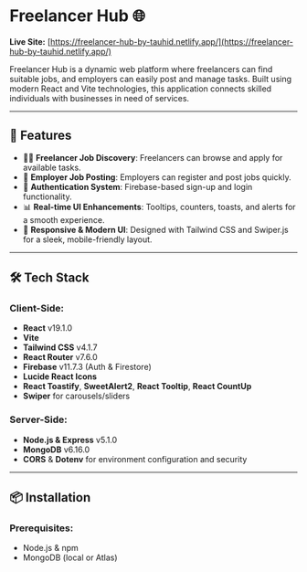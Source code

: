 # Freelancer Hub 🌐

**Live Site:** [https://freelancer-hub-by-tauhid.netlify.app/](https://freelancer-hub-by-tauhid.netlify.app/)

Freelancer Hub is a dynamic web platform where freelancers can find suitable jobs, and employers can easily post and manage tasks. Built using modern React and Vite technologies, this application connects skilled individuals with businesses in need of services.

---

## 🚀 Features

- 🧑‍💼 **Freelancer Job Discovery**: Freelancers can browse and apply for available tasks.
- 📝 **Employer Job Posting**: Employers can register and post jobs quickly.
- 🔐 **Authentication System**: Firebase-based sign-up and login functionality.
- 📊 **Real-time UI Enhancements**: Tooltips, counters, toasts, and alerts for a smooth experience.
- 📱 **Responsive & Modern UI**: Designed with Tailwind CSS and Swiper.js for a sleek, mobile-friendly layout.

---

## 🛠️ Tech Stack

### Client-Side:
- **React** v19.1.0
- **Vite**
- **Tailwind CSS** v4.1.7
- **React Router** v7.6.0
- **Firebase** v11.7.3 (Auth & Firestore)
- **Lucide React Icons**
- **React Toastify**, **SweetAlert2**, **React Tooltip**, **React CountUp**
- **Swiper** for carousels/sliders

### Server-Side:
- **Node.js & Express** v5.1.0
- **MongoDB** v6.16.0
- **CORS** & **Dotenv** for environment configuration and security

---

## 📦 Installation

### Prerequisites:
- Node.js & npm
- MongoDB (local or Atlas)



